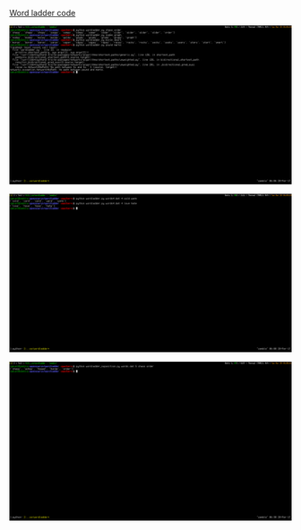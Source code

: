 [Word ladder code](https://github.com/chameco/wordladder)

![Part 1](images/ladder1.png)

![Part 2](images/ladder2.png)

![Part 3](images/ladder3.png)
